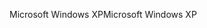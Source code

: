 <span data-ttu-id="958f6-101">Microsoft Windows XP</span><span class="sxs-lookup"><span data-stu-id="958f6-101">Microsoft Windows XP</span></span>